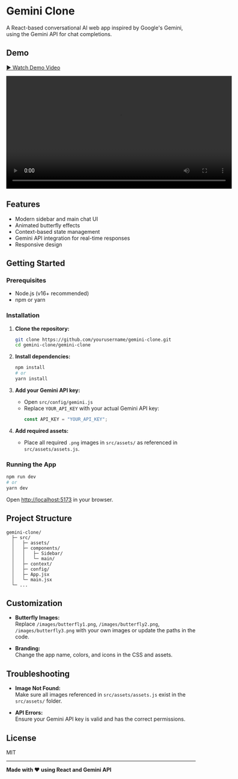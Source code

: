 # Gemini Clone

A React-based conversational AI web app inspired by Google's Gemini, using the Gemini API for chat completions.

<!-- Demo Video -->
## Demo

[▶ Watch Demo Video](src/assets/Femini.mp4)

<!-- If your markdown renderer supports HTML video tags (not on GitHub): -->

<video src="src/assets/Femini.mp4" controls width="600"></video>


## Features

- Modern sidebar and main chat UI
- Animated butterfly effects
- Context-based state management
- Gemini API integration for real-time responses
- Responsive design

## Getting Started

### Prerequisites

- Node.js (v16+ recommended)
- npm or yarn

### Installation

1. **Clone the repository:**
   ```sh
   git clone https://github.com/yourusername/gemini-clone.git
   cd gemini-clone/gemini-clone
   ```

2. **Install dependencies:**
   ```sh
   npm install
   # or
   yarn install
   ```

3. **Add your Gemini API key:**
   - Open `src/config/gemini.js`
   - Replace `YOUR_API_KEY` with your actual Gemini API key:
     ```js
     const API_KEY = "YOUR_API_KEY";
     ```

4. **Add required assets:**
   - Place all required `.png` images in `src/assets/` as referenced in `src/assets/assets.js`.

### Running the App

```sh
npm run dev
# or
yarn dev
```

Open [http://localhost:5173](http://localhost:5173) in your browser.

## Project Structure

```
gemini-clone/
  ├─ src/
  │   ├─ assets/
  │   ├─ components/
  │   │   ├─ Sidebar/
  │   │   └─ main/
  │   ├─ context/
  │   ├─ config/
  │   ├─ App.jsx
  │   └─ main.jsx
  └─ ...
```

## Customization

- **Butterfly Images:**  
  Replace `/images/butterfly1.png`, `/images/butterfly2.png`, `/images/butterfly3.png` with your own images or update the paths in the code.

- **Branding:**  
  Change the app name, colors, and icons in the CSS and assets.

## Troubleshooting

- **Image Not Found:**  
  Make sure all images referenced in `src/assets/assets.js` exist in the `src/assets/` folder.

- **API Errors:**  
  Ensure your Gemini API key is valid and has the correct permissions.

## License

MIT

---

**Made with ❤️ using React and Gemini API**
